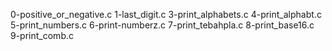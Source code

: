 0-positive_or_negative.c
1-last_digit.c
3-print_alphabets.c
4-print_alphabt.c
5-print_numbers.c
6-print-numberz.c
7-print_tebahpla.c
8-print_base16.c
9-print_comb.c
